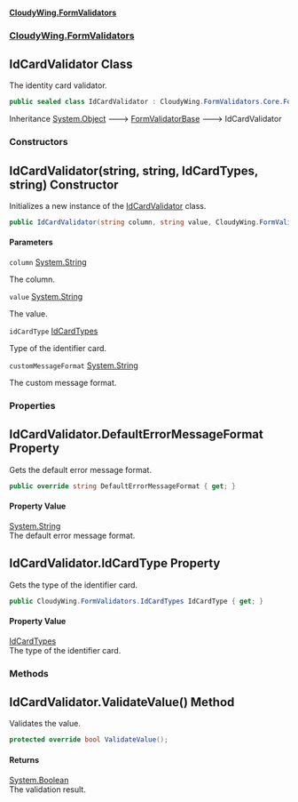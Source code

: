 #### [CloudyWing.FormValidators](index.md 'index')
### [CloudyWing.FormValidators](CloudyWing.FormValidators.md 'CloudyWing.FormValidators')

## IdCardValidator Class

The identity card validator.

```csharp
public sealed class IdCardValidator : CloudyWing.FormValidators.Core.FormValidatorBase
```

Inheritance [System.Object](https://docs.microsoft.com/en-us/dotnet/api/System.Object 'System.Object') &#129106; [FormValidatorBase](CloudyWing.FormValidators.Core.FormValidatorBase.md 'CloudyWing.FormValidators.Core.FormValidatorBase') &#129106; IdCardValidator
### Constructors

<a name='CloudyWing.FormValidators.IdCardValidator.IdCardValidator(string,string,CloudyWing.FormValidators.IdCardTypes,string)'></a>

## IdCardValidator(string, string, IdCardTypes, string) Constructor

Initializes a new instance of the [IdCardValidator](CloudyWing.FormValidators.IdCardValidator.md 'CloudyWing.FormValidators.IdCardValidator') class.

```csharp
public IdCardValidator(string column, string value, CloudyWing.FormValidators.IdCardTypes idCardType=CloudyWing.FormValidators.IdCardTypes.All, string customMessageFormat=null);
```
#### Parameters

<a name='CloudyWing.FormValidators.IdCardValidator.IdCardValidator(string,string,CloudyWing.FormValidators.IdCardTypes,string).column'></a>

`column` [System.String](https://docs.microsoft.com/en-us/dotnet/api/System.String 'System.String')

The column.

<a name='CloudyWing.FormValidators.IdCardValidator.IdCardValidator(string,string,CloudyWing.FormValidators.IdCardTypes,string).value'></a>

`value` [System.String](https://docs.microsoft.com/en-us/dotnet/api/System.String 'System.String')

The value.

<a name='CloudyWing.FormValidators.IdCardValidator.IdCardValidator(string,string,CloudyWing.FormValidators.IdCardTypes,string).idCardType'></a>

`idCardType` [IdCardTypes](CloudyWing.FormValidators.IdCardTypes.md 'CloudyWing.FormValidators.IdCardTypes')

Type of the identifier card.

<a name='CloudyWing.FormValidators.IdCardValidator.IdCardValidator(string,string,CloudyWing.FormValidators.IdCardTypes,string).customMessageFormat'></a>

`customMessageFormat` [System.String](https://docs.microsoft.com/en-us/dotnet/api/System.String 'System.String')

The custom message format.
### Properties

<a name='CloudyWing.FormValidators.IdCardValidator.DefaultErrorMessageFormat'></a>

## IdCardValidator.DefaultErrorMessageFormat Property

Gets the default error message format.

```csharp
public override string DefaultErrorMessageFormat { get; }
```

#### Property Value
[System.String](https://docs.microsoft.com/en-us/dotnet/api/System.String 'System.String')  
The default error message format.

<a name='CloudyWing.FormValidators.IdCardValidator.IdCardType'></a>

## IdCardValidator.IdCardType Property

Gets the type of the identifier card.

```csharp
public CloudyWing.FormValidators.IdCardTypes IdCardType { get; }
```

#### Property Value
[IdCardTypes](CloudyWing.FormValidators.IdCardTypes.md 'CloudyWing.FormValidators.IdCardTypes')  
The type of the identifier card.
### Methods

<a name='CloudyWing.FormValidators.IdCardValidator.ValidateValue()'></a>

## IdCardValidator.ValidateValue() Method

Validates the value.

```csharp
protected override bool ValidateValue();
```

#### Returns
[System.Boolean](https://docs.microsoft.com/en-us/dotnet/api/System.Boolean 'System.Boolean')  
The validation result.
